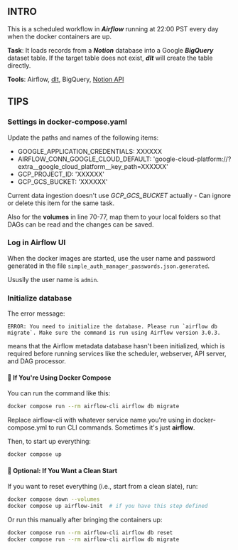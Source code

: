## INTRO
This is a scheduled workflow in ***Airflow*** running at 22:00 PST every day when the docker containers are up. 

**Task**: It loads records from a ***Notion*** database into a Google ***BigQuery*** dataset table.
If the target table does not exist, ***dlt*** will create the table directly.

**Tools**: Airflow, 
[dlt](https://dlthub.com/), BigQuery, [Notion API](https://developers.notion.com/)


## TIPS

### Settings in docker-compose.yaml

Update the paths and names of the following items:

- GOOGLE_APPLICATION_CREDENTIALS: XXXXXX
- AIRFLOW_CONN_GOOGLE_CLOUD_DEFAULT: 'google-cloud-platform://?extra__google_cloud_platform__key_path=XXXXXX'
- GCP_PROJECT_ID: 'XXXXXX'
- GCP_GCS_BUCKET: 'XXXXXX'

Current data ingestion doesn't use *GCP_GCS_BUCKET* actually - Can ignore or delete this item for the same task.

Also for the **volumes** in line 70-77, map them to your local folders so that DAGs can be read and the changes can be saved.



### Log in Airflow UI
When the docker images are started, use the user name and password generated in the file `simple_auth_manager_passwords.json.generated`.

Ususlly the user name is `admin`.



### Initialize database
The error message:

```
ERROR: You need to initialize the database. Please run `airflow db migrate`. Make sure the command is run using Airflow version 3.0.3.
```
means that the Airflow metadata database hasn't been initialized, which is required before running services like the scheduler, webserver, API server, and DAG processor.

#### 🐳 If You're Using Docker Compose
You can run the command like this:

```bash
docker compose run --rm airflow-cli airflow db migrate
```
Replace airflow-cli with whatever service name you're using in docker-compose.yml to run CLI commands. Sometimes it's just **airflow**.

Then, to start up everything:

```bash
docker compose up
```

#### 📝 Optional: If You Want a Clean Start
If you want to reset everything (i.e., start from a clean slate), run:

```bash
docker compose down --volumes
docker compose up airflow-init  # if you have this step defined
```
Or run this manually after bringing the containers up:

```bash
docker compose run --rm airflow-cli airflow db reset
docker compose run --rm airflow-cli airflow db migrate
```